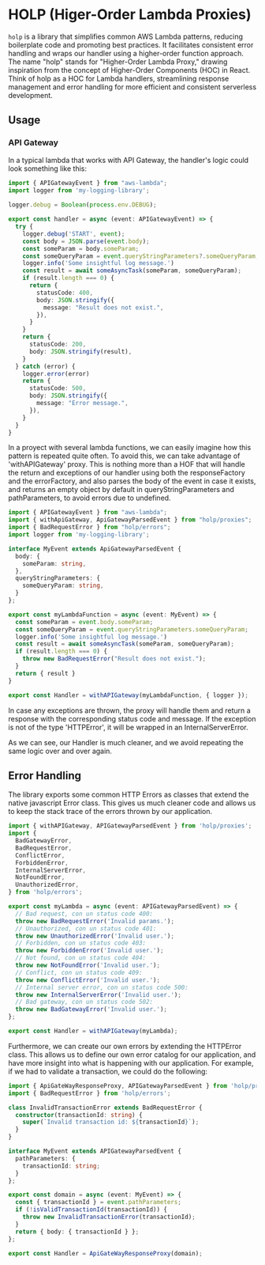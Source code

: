 # HOLP (Higer-Order Lambda Proxies)
`holp` is a library that simplifies common AWS Lambda patterns, reducing boilerplate code and promoting best practices. It facilitates consistent error handling and wraps our handler using a higher-order function approach. The name "holp" stands for "Higher-Order Lambda Proxy," drawing inspiration from the concept of Higher-Order Components (HOC) in React. Think of holp as a HOC for Lambda handlers, streamlining response management and error handling for more efficient and consistent serverless development.
## Usage
### API Gateway
In a typical lambda that works with API Gateway, the handler's logic could look something like this:

```typescript
import { APIGatewayEvent } from "aws-lambda";
import logger from 'my-logging-library';
  
logger.debug = Boolean(process.env.DEBUG);

export const handler = async (event: APIGatewayEvent) => {
  try {
    logger.debug('START', event);
    const body = JSON.parse(event.body);
    const someParam = body.someParam;
    const someQueryParam = event.queryStringParameters?.someQueryParam;
    logger.info('Some insightful log message.')
    const result = await someAsyncTask(someParam, someQueryParam);
    if (result.length === 0) {
      return {
        statusCode: 400,
        body: JSON.stringify({
          message: "Result does not exist.",
        }),
      }
    }
    return {
      statusCode: 200,
      body: JSON.stringify(result),
    }
  } catch (error) {
    logger.error(error)
    return {
      statusCode: 500,
      body: JSON.stringify({
        message: "Error message.",
      }),
    }
  }
}
```
In a proyect with several lambda functions, we can easily imagine how this pattern is repeated quite often. To avoid this, we can take advantage of 'withAPIGateway' proxy. This is nothing more than a HOF that will handle the return and exceptions of our handler using both the responseFactory and the errorFactory, and also parses the body of the event in case it exists, and returns an empty object by default in queryStringParameters and pathParameters, to avoid errors due to undefined.

```typescript
import { APIGatewayEvent } from "aws-lambda";
import { withApiGateway, ApiGatewayParsedEvent } from "holp/proxies";
import { BadRequestError } from "holp/errors";
import logger from 'my-logging-library';

interface MyEvent extends ApiGatewayParsedEvent {
  body: {
    someParam: string,
  },
  queryStringParameters: {
    someQueryParam: string,
  }
};

export const myLambdaFunction = async (event: MyEvent) => {
  const someParam = event.body.someParam;
  const someQueryParam = event.queryStringParameters.someQueryParam;
  logger.info('Some insightful log message.')
  const result = await someAsyncTask(someParam, someQueryParam);
  if (result.length === 0) {
    throw new BadRequestError("Result does not exist.");
  }
  return { result }
}

export const Handler = withAPIGateway(myLambdaFunction, { logger });
```

In case any exceptions are thrown, the proxy will handle them and return a response with the corresponding status code and message. If the exception is not of the type 'HTTPError', it will be wrapped in an InternalServerError.

As we can see, our Handler is much cleaner, and we avoid repeating the same logic over and over again.

## Error Handling
The library exports some common HTTP Errors as classes that extend the native javascript Error class. This gives us much cleaner code and allows us to keep the stack trace of the errors thrown by our application.

```typescript
import { withAPIGateway, APIGatewayParsedEvent } from 'holp/proxies';
import {
  BadGatewayError,
  BadRequestError,
  ConflictError,
  ForbiddenError,
  InternalServerError,
  NotFoundError,
  UnauthorizedError,
} from 'holp/errors';

export const myLambda = async (event: APIGatewayParsedEvent) => {
  // Bad request, con un status code 400:
  throw new BadRequestError('Invalid params.');
  // Unauthorized, con un status code 401:
  throw new UnauthorizedError('Invalid user.');
  // Forbidden, con un status code 403:
  throw new ForbiddenError('Invalid user.');
  // Not found, con un status code 404:
  throw new NotFoundError('Invalid user.');
  // Conflict, con un status code 409:
  throw new ConflictError('Invalid user.');
  // Internal server error, con un status code 500:
  throw new InternalServerError('Invalid user.');
  // Bad gateway, con un status code 502:
  throw new BadGatewayError('Invalid user.');
};

export const Handler = withAPIGateway(myLambda);
```
Furthermore, we can create our own errors by extending the HTTPError class. This allows us to define our own error catalog for our application, and have more insight into what is happening with our application. For example, if we had to validate a transaction, we could do the following:

```typescript
import { ApiGateWayResponseProxy, APIGatewayParsedEvent } from 'holp/proxies';
import { BadRequestError } from 'holp/errors';

class InvalidTransactionError extends BadRequestError {
  constructor(transactionId: string) {
    super(`Invalid transaction id: ${transactionId}`);
  }
}

interface MyEvent extends APIGatewayParsedEvent {
  pathParameters: {
    transactionId: string;
  }
};

export const domain = async (event: MyEvent) => {
  const { transactionId } = event.pathParameters;
  if (!isValidTransactionId(transactionId)) {
    throw new InvalidTransactionError(transactionId);
  }
  return { body: { transactionId } };
};

export const Handler = ApiGateWayResponseProxy(domain);
```
